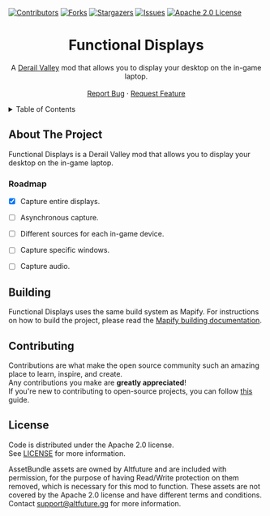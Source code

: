 ﻿[![Contributors][contributors-shield]][contributors-url]
[![Forks][forks-shield]][forks-url]
[![Stargazers][stars-shield]][stars-url]
[![Issues][issues-shield]][issues-url]
[![Apache 2.0 License][license-shield]][license-url]




<!-- PROJECT LOGO -->
<div align="center">
  <h1>Functional Displays</h1>
  <p>
    A <a href="https://store.steampowered.com/app/588030">Derail Valley</a> mod that allows you to display your desktop on the in-game laptop.
    <br />
    <br />
    <a href="https://github.com/Insprill/dv-functional-displays/issues">Report Bug</a>
    ·
    <a href="https://github.com/Insprill/dv-functional-displays/issues">Request Feature</a>
  </p>
</div>




<!-- TABLE OF CONTENTS -->
<details>
  <summary>Table of Contents</summary>
  <ol>
    <li><a href="#about-the-project">About The Project</a></li>
    <li><a href="#roadmap">Roadmap</a></li>
    <li><a href="#building">Building</a></li>
    <li><a href="#building-the-asset-bundle">Building the Asset Bundle</a></li>
    <li><a href="#contributing">Contributing</a></li>
    <li><a href="#license">License</a></li>
  </ol>
</details>




<!-- ABOUT THE PROJECT -->

## About The Project

Functional Displays is a Derail Valley mod that allows you to display your desktop on the in-game laptop.

### Roadmap
- [x] Capture entire displays.
- [ ] Asynchronous capture.
- [ ] Different sources for each in-game device.
- [ ] Capture specific windows.
- [ ] Capture audio.




<!-- BUILDING -->

## Building

Functional Displays uses the same build system as Mapify.
For instructions on how to build the project, please read the [Mapify building documentation][mapify-building-docs].




<!-- CONTRIBUTING -->

## Contributing

Contributions are what make the open source community such an amazing place to learn, inspire, and create.  
Any contributions you make are **greatly appreciated**!  
If you're new to contributing to open-source projects, you can follow [this][contributing-quickstart-url] guide.




<!-- LICENSE -->

## License

Code is distributed under the Apache 2.0 license.  
See [LICENSE][license-url] for more information.

AssetBundle assets are owned by Altfuture and are included with permission, for the purpose of having Read/Write protection on them removed, which is necessary for this mod to function.
These assets are not covered by the Apache 2.0 license and have different terms and conditions. Contact [support@altfuture.gg][altfuture-support-email-url] for more information.




<!-- MARKDOWN LINKS & IMAGES -->
<!-- https://www.markdownguide.org/basic-syntax/#reference-style-links -->

[contributors-shield]: https://img.shields.io/github/contributors/Insprill/dv-functional-displays.svg?style=for-the-badge
[contributors-url]: https://github.com/Insprill/dv-functional-displays/graphs/contributors
[forks-shield]: https://img.shields.io/github/forks/Insprill/dv-functional-displays.svg?style=for-the-badge
[forks-url]: https://github.com/Insprill/dv-functional-displays/network/members
[stars-shield]: https://img.shields.io/github/stars/Insprill/dv-functional-displays.svg?style=for-the-badge
[stars-url]: https://github.com/Insprill/dv-functional-displays/stargazers
[issues-shield]: https://img.shields.io/github/issues/Insprill/dv-functional-displays.svg?style=for-the-badge
[issues-url]: https://github.com/Insprill/dv-functional-displays/issues
[license-shield]: https://img.shields.io/github/license/Insprill/dv-functional-displays.svg?style=for-the-badge
[license-url]: https://github.com/Insprill/dv-functional-displays/blob/master/LICENSE
[altfuture-support-email-url]: mailto:support@altfuture.gg
[contributing-quickstart-url]: https://docs.github.com/en/get-started/quickstart/contributing-to-projects
[asset-studio-url]: https://github.com/Perfare/AssetStudio
[mapify-building-docs]: https://dv-mapify.readthedocs.io/en/latest/contributing/building/
